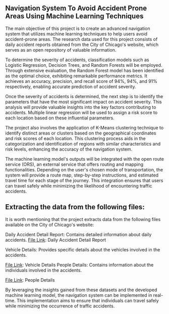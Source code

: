 ## **Navigation System To Avoid Accident Prone Areas Using Machine Learning Techniques**

The main objective of this project is to create an advanced navigation system that utilizes machine learning techniques to help users avoid accident-prone areas. The research data used for this project consists of daily accident reports obtained from the City of Chicago's website, which serves as an open repository of valuable information.

To determine the severity of accidents, classification models such as Logistic Regression, Decision Trees, and Random Forests will be employed. Through extensive evaluation, the Random Forest model has been identified as the optimal choice, exhibiting remarkable performance metrics. It achieves an accuracy, precision, and recall score of 94%, 94%, and 91% respectively, enabling accurate prediction of accident severity.

Once the severity of accidents is determined, the next step is to identify the parameters that have the most significant impact on accident severity. This analysis will provide valuable insights into the key factors contributing to accidents. Multiple linear regression will be used to assign a risk score to each location based on these influential parameters.

The project also involves the application of K-Means clustering technique to identify distinct areas or clusters based on the geographical coordinates and risk scores of each location. This clustering process aids in the categorization and identification of regions with similar characteristics and risk levels, enhancing the accuracy of the navigation system.

The machine learning model's outputs will be integrated with the open route service (ORS), an external service that offers routing and mapping functionalities. Depending on the user's chosen mode of transportation, the system will provide a route map, step-by-step instructions, and estimated travel time for each stage of the journey. This integration ensures that users can travel safely while minimizing the likelihood of encountering traffic accidents.

## **Extracting the data from the following files:**
It is worth mentioning that the project extracts data from the following files available on the City of Chicago's website:

Daily Accident Detail Report: Contains detailed information about daily accidents.
[File Link](https://data.cityofchicago.org/api/views/85ca-t3if/rows.csv): Daily Accident Detail Report

Vehicle Details: Provides specific details about the vehicles involved in the accidents.

[File Link](https://data.cityofchicago.org/api/views/68nd-jvt3/rows.csv): Vehicle Details
People Details: Contains information about the individuals involved in the accidents.

[File Link](https://data.cityofchicago.org/api/views/u6pd-qa9d/rows.csv): People Details

By leveraging the insights gained from these datasets and the developed machine learning model, the navigation system can be implemented in real-time. This implementation aims to ensure that individuals can travel safely while minimizing the occurrence of traffic accidents.
